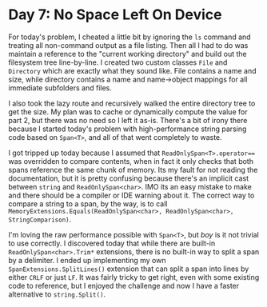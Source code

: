 # Day 7: No Space Left On Device

For today's problem, I cheated a little bit by ignoring the `ls` command and treating all non-command output as a file listing.
Then all I had to do was maintain a reference to the "current working directory" and build out the filesystem tree line-by-line.
I created two custom classes `File` and `Directory` which are exactly what they sound like.
File contains a name and size, while directory contains a name and name->object mappings for all immediate subfolders and files.

I also took the lazy route and recursively walked the entire directory tree to get the size.
My plan was to cache or dynamically compute the value for part 2, but there was no need so I left it as-is.
There's a bit of irony there because I started today's problem with high-performance string parsing code based on `Span<T>`, and all of that went completely to waste. 

I got tripped up today because I assumed that `ReadOnlySpan<T>.operator==` was overridden to compare contents, when in fact it only checks that both spans reference the same chunk of memory.
Its my fault for not reading the documentation, but it is pretty confusing because there's an implicit cast between `string` and `ReadOnlySpan<char>`.
IMO its an easy mistake to make and there should be a compiler or IDE warning about it.
The correct way to compare a string to a span, by the way, is to call `MemoryExtensions.Equals(ReadOnlySpan<char>, ReadOnlySpan<char>, StringComparison)`.

I'm loving the raw performance possible with `Span<T>`, but *boy* is it not trivial to use correctly.
I discovered today that while there are built-in `ReadOnlySpan<char>.Trim*` extensions, there is no built-in way to split a span by a delimiter.
I ended up implementing my own `SpanExtensions.SplitLines()` extension that can split a span into lines by either `CRLF` or just `LF`.
It was fairly tricky to get right, even with some existing code to reference, but I enjoyed the challenge and now I have a faster alternative to `string.Split()`.
